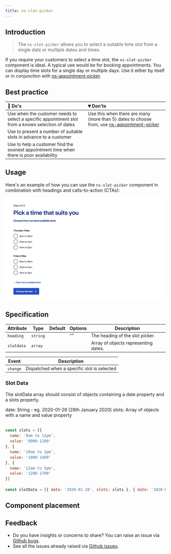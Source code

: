 ```yaml
---
title: ns-slot-picker
---
```


## Introduction

> The `ns-slot-picker` allows you to select a suitable time slot from a single date or multiple dates and times.

If you require your customers to select a time slot, the `ns-slot-picker` component is ideal. A typical use would be for booking appointments. You can display time slots for a single day or multiple days. Use it either by itself or in conjunction with [ns-appointment-picker](/components/ns-appointment-picker).

## Best practice

| 💚 Do's | 💔 Don'ts |
| :--- | :--- |
| Use when the customer needs to select a specific appointment slot from a known selection of dates | Use this when there are many (more than 5) dates to choose from, use [ns-appointment-picker](/components/ns-appointment-picker) |
| Use to present a number of suitable slots in advance to a customer |  |
| Use to help a customer find the soonest appointment time when there is poor availability |  |

## Usage

<StorybookStory story="components-ns-slot-picker--standard"></StorybookStory>

Here's an example of how you can use the `ns-slot-picker` component in combination with headings and calls-to-action (CTAs):

![An example of how you can use the ns-slot-picker component in combination with headings and calls-to-action (CTAs)](../../../assets/ns-slot-picker/usage-example.webp)

## Specification

| Attribute      | Type      | Default   | Options | Description |
|----------------|-----------|-----------|---------|-----------|
| `heading` | `string`  |   |  “” | The heading of the slot picker.
| `slotdata` | `array`  |   |           | Array of objects representing dates.

| Event      | Description |
|----------|------------|
| `change` | Dispatched when a specific slot is selected

### Slot Data

The slotData array should consist of objects containing a date property and a slots property.

date: String - eg. 2020-01-28 (28th January 2020)
slots: Array of objects with a name and value property 

```javascript

const slots = [{
  name: '9am to 12pm',
  value: '0900-1200'
}, {
  name: '10am to 2pm',
  value: '1000-1400'
}, {
  name: '12am to 5pm',
  value: '1200-1700'
}]

const slotData = [{ date: '2020-01-28', slots: slots }, { date: '2020-01-29', slots: slots }];

```

## Component placement

<ComponentPlacement component="ns-slot-picker" parentComponents="ns-form,ns-fieldset"></ComponentPlacement>

## Feedback

* Do you have insights or concerns to share? You can raise an issue via [Github bugs](https://github.com/ConnectedHomes/nucleus/issues/new?assignees=&labels=Bug&template=a--bug-report.md&title=[bug]%20[ns-slot-picker]).
* See all the issues already raised via [Github issues](https://github.com/connectedHomes/nucleus/issues?utf8=%E2%9C%93&q=is%3Aopen+is%3Aissue+label%3ABug+[ns-slot-picker]).

<PageFooter></PageFooter>
